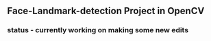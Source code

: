 ## Face-Landmark-detection Project in OpenCV
### status - currently working on making some new edits 
